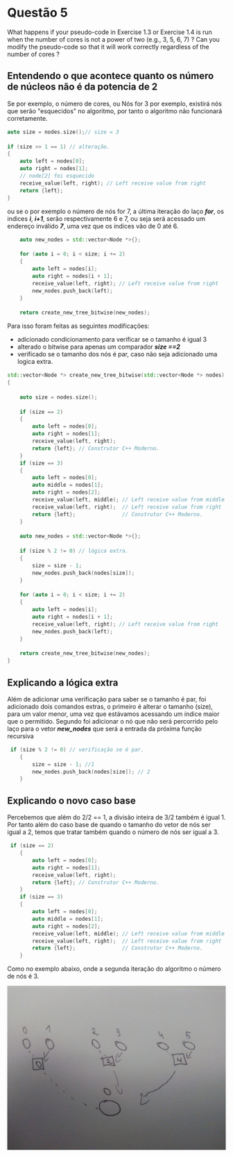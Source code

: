 # Questão 5

What happens if your pseudo-code in Exercise 1.3 or Exercise 1.4 is run when the number of cores is not a power of two (e.g., 3, 5, 6, 7) ? Can you modify the
pseudo-code so that it will work correctly regardless of the number of cores ?


## Entendendo o que acontece quanto os número de núcleos não é da potencia de 2

Se por exemplo, o número de cores, ou Nós for 3 por exemplo, existirá nós que serão  "esquecidos" no algoritmo, por tanto
o algoritmo não funcionará corretamente.
```c++
auto size = nodes.size();// size = 3

if (size >> 1 == 1) // alteração.
{
    auto left = nodes[0];
    auto right = nodes[1];
    // node[2] foi esquecido
    receive_value(left, right); // Left receive value from right
    return {left};
}
```

ou se o por exemplo o número de nós for 7, a última iteração do laço **_for_**, os indices  **_i_**, **_i+1_**, serão respectivamente
6 e 7, ou seja será acessado um endereço inválido **_7_**, uma vez que os indices vão de 0 até 6.
```c++
    auto new_nodes = std::vector<Node *>{};

    for (auto i = 0; i < size; i += 2)
    { 
        auto left = nodes[i]; 
        auto right = nodes[i + 1];
        receive_value(left, right); // Left receive value from right
        new_nodes.push_back(left);
    }

    return create_new_tree_bitwise(new_nodes);
```


Para isso foram feitas as seguintes modificações:  
 
 - adicionado condicionamento para verificar se o tamanho é igual 3 
 - alterado o bitwise para apenas um comparador **_size ==2_**
 - verificado se o tamanho dos nós é par, caso não seja adicionado uma logica extra.

```c++
std::vector<Node *> create_new_tree_bitwise(std::vector<Node *> nodes)
{

    auto size = nodes.size();

    if (size == 2)
    {
        auto left = nodes[0];
        auto right = nodes[1];
        receive_value(left, right);
        return {left}; // Construtor C++ Moderno.
    }
    if (size == 3)
    {
        auto left = nodes[0];
        auto middle = nodes[1];
        auto right = nodes[2];
        receive_value(left, middle); // Left receive value from middle
        receive_value(left, right);  // Left receive value from right
        return {left};               // Construtor C++ Moderno.
    }

    auto new_nodes = std::vector<Node *>{};
    
    if (size % 2 != 0) // lógica extra.
    {
        size = size - 1;
        new_nodes.push_back(nodes[size]);
    }

    for (auto i = 0; i < size; i += 2)
    {
        auto left = nodes[i];
        auto right = nodes[i + 1];
        receive_value(left, right); // Left receive value from right
        new_nodes.push_back(left);
    }

    return create_new_tree_bitwise(new_nodes);
}
```
## Explicando a lógica extra
Além de adicionar uma verificação para saber se o tamanho é par,
foi adicionado dois comandos extras, o primeiro é alterar o tamanho (size), para um valor menor, uma vez que estávamos acessando um índice
maior que o permitido. Segundo foi adicionar o nó que não será percorrido
pelo laço para o vetor **_new_nodes_** que será a entrada da próxima função recursiva

```c++
 if (size % 2 != 0) // verificação se é par.
    {
        size = size - 1; //1
        new_nodes.push_back(nodes[size]); // 2
    }
```

## Explicando o novo caso base

Percebemos que além do 2/2 == 1, a divisão inteira de 3/2 também é igual 1. Por tanto além do caso base de quando o tamanho do vetor de nós ser igual a 2, temos que tratar também quando o número de nós ser igual a 3.

```c++
 if (size == 2)
    {
        auto left = nodes[0];
        auto right = nodes[1];
        receive_value(left, right);
        return {left}; // Construtor C++ Moderno.
    }
    if (size == 3)
    {
        auto left = nodes[0];
        auto middle = nodes[1];
        auto right = nodes[2];
        receive_value(left, middle); // Left receive value from middle
        receive_value(left, right);  // Left receive value from right
        return {left};               // Construtor C++ Moderno.
    }
```

 Como no exemplo abaixo, onde a segunda iteração do algoritmo o número de nós é 3.

![](caso_3.jpg)
